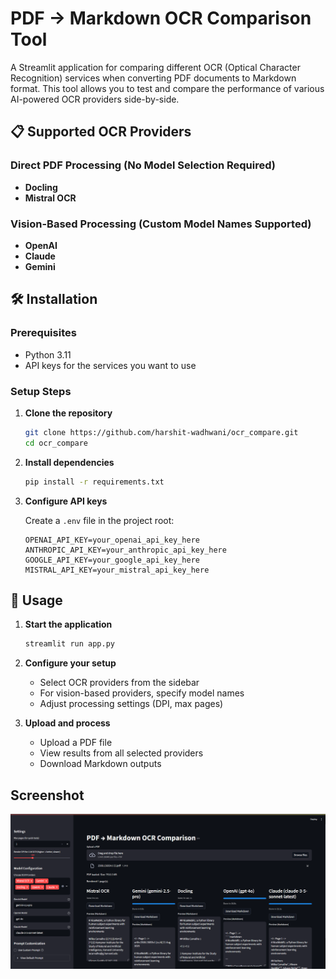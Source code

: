 # PDF → Markdown OCR Comparison Tool

A  Streamlit application for comparing different OCR (Optical Character Recognition) services when converting PDF documents to Markdown format. This tool allows you to test and compare the performance of various AI-powered OCR providers side-by-side.

## 📋 Supported OCR Providers

### Direct PDF Processing (No Model Selection Required)
- **Docling** 
- **Mistral OCR**

### Vision-Based Processing (Custom Model Names Supported)
- **OpenAI**
- **Claude**
- **Gemini**

## 🛠️ Installation

### Prerequisites
- Python 3.11
- API keys for the services you want to use

### Setup Steps

1. **Clone the repository**
   ```bash
   git clone https://github.com/harshit-wadhwani/ocr_compare.git
   cd ocr_compare
   ```

2. **Install dependencies**
   ```bash
   pip install -r requirements.txt
   ```

3. **Configure API keys**
   
   Create a `.env` file in the project root:
   ```env
   OPENAI_API_KEY=your_openai_api_key_here
   ANTHROPIC_API_KEY=your_anthropic_api_key_here
   GOOGLE_API_KEY=your_google_api_key_here
   MISTRAL_API_KEY=your_mistral_api_key_here
   ```

## 🚀 Usage

1. **Start the application**
   ```bash
   streamlit run app.py
   ```

2. **Configure your setup**
   - Select OCR providers from the sidebar
   - For vision-based providers, specify model names
   - Adjust processing settings (DPI, max pages)

3. **Upload and process**
   - Upload a PDF file
   - View results from all selected providers
   - Download Markdown outputs

## Screenshot

![OCR Compare Screenshot](./screenshots/Screenshot%202025-08-25%20020056.png)
